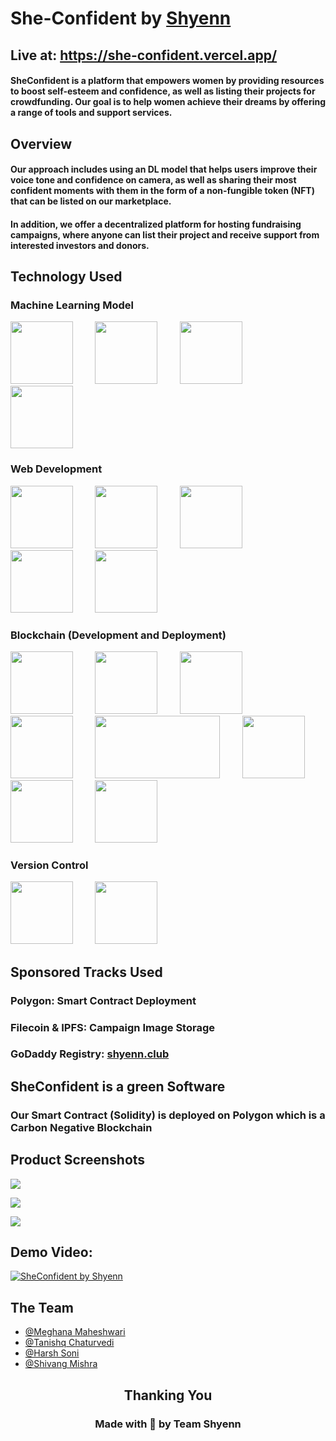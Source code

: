 # She-Confident by [Shyenn](https://github.com/Shyenn-THS)

## Live at: https://she-confident.vercel.app/

#### SheConfident is a platform that empowers women by providing resources to boost self-esteem and confidence, as well as listing their projects for crowdfunding. Our goal is to help women achieve their dreams by offering a range of tools and support services.

## Overview

#### Our approach includes using an DL model that helps users improve their voice tone and confidence on camera, as well as sharing their most confident moments with them in the form of a non-fungible token (NFT) that can be listed on our marketplace.
#### In addition, we offer a decentralized platform for hosting fundraising campaigns, where anyone can list their project and receive support from interested investors and donors.

## Technology Used

### Machine Learning Model 
<img src="https://cdn.jsdelivr.net/gh/devicons/devicon/icons/python/python-original-wordmark.svg" height="100" width="100" />  &nbsp; &nbsp; &nbsp; &nbsp; <img src="https://cdn.jsdelivr.net/gh/devicons/devicon/icons/opencv/opencv-original-wordmark.svg" height="100" width="100" /> &nbsp; &nbsp; &nbsp; &nbsp; <img src="https://cdn.jsdelivr.net/gh/devicons/devicon/icons/tensorflow/tensorflow-original.svg" height="100" width="100" /> &nbsp; &nbsp; &nbsp; &nbsp; <img src="https://upload.wikimedia.org/wikipedia/en/d/d9/Dlib_c%2B%2B_library_logo.png" height="100" width="100" /> 
### Web Development 
<img src="https://cdn.jsdelivr.net/gh/devicons/devicon/icons/tailwindcss/tailwindcss-original-wordmark.svg" height="100" width="100" /> &nbsp; &nbsp; &nbsp; &nbsp; <img src="https://cdn.jsdelivr.net/gh/devicons/devicon/icons/react/react-original-wordmark.svg" height="100" width="100" /> &nbsp; &nbsp; &nbsp; &nbsp; <img src="https://cdn.jsdelivr.net/gh/devicons/devicon/icons/typescript/typescript-original.svg" height="100" width="100" /> &nbsp; &nbsp; &nbsp; &nbsp; <img src="https://cdn.jsdelivr.net/gh/devicons/devicon/icons/nextjs/nextjs-original-wordmark.svg" height="100" width="100" /> &nbsp; &nbsp; &nbsp; &nbsp; <img src="https://cdn.jsdelivr.net/gh/devicons/devicon/icons/flask/flask-original-wordmark.svg" height="100" width="100" /> &nbsp; &nbsp; &nbsp; &nbsp; 

### Blockchain (Development and Deployment)
 <img src="https://cdn.jsdelivr.net/gh/devicons/devicon/icons/solidity/solidity-original.svg" height="100" width="100"/> &nbsp; &nbsp; &nbsp; &nbsp;  <img src="https://cdn.jsdelivr.net/gh/devicons/devicon/icons/polygon/polygon-original.svg" height="100" width="100" /> &nbsp; &nbsp; &nbsp; &nbsp; <img src="https://www.deccanherald.com/sites/dh/files/styles/largehorizontal/public/image%20%2831%29.jpg?itok=JmbcSJHi" height="100" width="100"/> &nbsp; &nbsp; &nbsp; &nbsp; <img src="https://assets-global.website-files.com/6364e65656ab107e465325d2/637aef71f41f796dd8d23c3e_wCYK2Unht9h90o_h40QEagG-i33P06IxVrAlPEmToqU.png" height="100" width="100" /> &nbsp; &nbsp; &nbsp; &nbsp; <img src="https://upload.wikimedia.org/wikipedia/commons/c/c2/IPFS_logo.png" height="100" width="200" /> &nbsp; &nbsp; &nbsp; &nbsp; <img src="https://upload.wikimedia.org/wikipedia/commons/thumb/4/4b/Filecoin.svg/1200px-Filecoin.svg.png" height="100" width="100" /> &nbsp; &nbsp; &nbsp; &nbsp;  <img src="https://logopond.com/logos/08ae75dc100c9dd4c1d6b5ca62a285a8.png" height="100" width="100" /> &nbsp; &nbsp; &nbsp; &nbsp; <img src="https://preview.redd.it/xy7figsmrwz61.jpg?auto=webp&s=f3c54dd8fd5acf4f418d20638199dc3a9303612b" height="100" width="100" />
 
### Version Control
 <img src="https://cdn.jsdelivr.net/gh/devicons/devicon/icons/git/git-original-wordmark.svg" height="100" width="100" /> &nbsp; &nbsp; &nbsp; &nbsp;  <img src="https://cdn.jsdelivr.net/gh/devicons/devicon/icons/github/github-original-wordmark.svg" height="100" width="100" /> 


## Sponsored Tracks Used
### Polygon: Smart Contract Deployment
### Filecoin & IPFS: Campaign Image Storage
### GoDaddy Registry: [shyenn.club](https://she-confident.vercel.app)

## SheConfident is a green Software 
### Our Smart Contract (Solidity) is deployed on Polygon which is a Carbon Negative Blockchain

## Product Screenshots
**![](https://lh6.googleusercontent.com/D9NdvwHCIB5kG3UT1tLKM8UkxPpyYBL3uFsjGpfQ6TQMpzySrYN8levf5cOpyodYFbw4QuZznboMBeAP27mkfUh8ovSK5-QZLJ3NFt0Tx9X9iERDOcTVk3n9yCnGDD-qIkjVRm9kQMnw7vcpMeAJNUxh4QgMAQp-FtXCWBSnQ-Mstm06y3sBXJVrWV1Fvw)**

**![](https://lh4.googleusercontent.com/lUdJTbJdNv1adOX6h9kBUFcGfqKMzgeDDKTY1S4sy2SjzVOJf53KsIC08gL_LMN448U-i1c-zppuNJbyQmoHoE-UoXkBiJoUQf3pDBvueXHtFMOMi8JlpctVl8s8Wlh9jnOxAP3yT_dpEJP-zD9oa0eRnfBgzQVCfzYdNIuc8EvSunuzl7Yl81eQUF0_aQ)**

**![](https://lh6.googleusercontent.com/7r81QfH_WbrvjxFj482mRPmaGWcaWjyOAcaombBp_8qfAEfILxGUP_8_nw1R7qmjtF5L9toN223TbzfrJoD0jaxCYOXnZcNzRHb6WYn2smxbV-x6bEADt3B2AiNH5sKZjDgRsaRPHB7cTs7OdKIqQIhy10PC4FPZMhocyoZ1DUxcvFgTXlMp0Wxvu1_BVA)**

## Demo Video: 
[![SheConfident by Shyenn](http://img.youtube.com/vi/KT2VlZ85li8/0.jpg)](http://www.youtube.com/watch?v=KT2VlZ85li8 "SheConfident by Shyenn")

## The Team

- [@Meghana Maheshwari](https://www.linkedin.com/in/meghana-maheshwari-ba0779223/) 
- [@Tanishq Chaturvedi](https://www.linkedin.com/in/m99tanishq/) 
- [@Harsh Soni](https://www.linkedin.com/in/hashprog) 
- [@Shivang Mishra](https://www.linkedin.com/in/shivangm24/)

<h2 align="center">Thanking You
<h3 align="center">Made with 💖 by Team Shyenn
